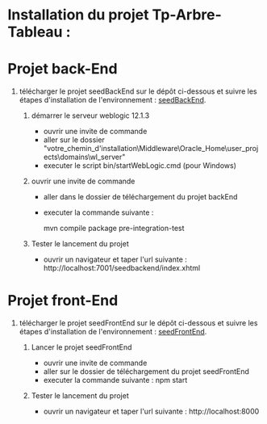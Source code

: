 # Installation du projet Tp-Arbre-Tableau :


# Projet back-End

1. télécharger le projet seedBackEnd sur le dépôt ci-dessous et suivre les étapes d'installation de 
l'environnement :
    [seedBackEnd](https://github.com/gitProject01/seedBackEnd). 
 
   1. démarrer le serveur weblogic 12.1.3 
      - ouvrir une invite de commande
      - aller sur le dossier "votre_chemin_d'installation\Middleware\Oracle_Home\user_projects\domains\wl_server" 
      - executer le script bin/startWebLogic.cmd (pour Windows)
   
   2. ouvrir une invite de commande 
      
      - aller dans le dossier de téléchargement du projet backEnd
      - executer la commande suivante :
      
        mvn compile package pre-integration-test

    3. Tester le lancement du projet 
       - ouvrir un navigateur et taper l'url suivante :
       http://localhost:7001/seedbackend/index.xhtml 


# Projet front-End

1. télécharger le projet seedFrontEnd sur le dépôt ci-dessous et suivre les étapes d'installation de 
l'environnement :
    [seedFrontEnd](https://github.com/gitProject01/tp-arbre-tableau). 
 
   1. Lancer le projet seedFrontEnd
      - ouvrir une invite de commande
      - aller sur le dossier de téléchargement du projet seedFrontEnd
      - executer la commande suivante :
          npm start

   
   2. Tester le lancement du projet 
       - ouvrir un navigateur et taper l'url suivante :
       http://localhost:8000
        

